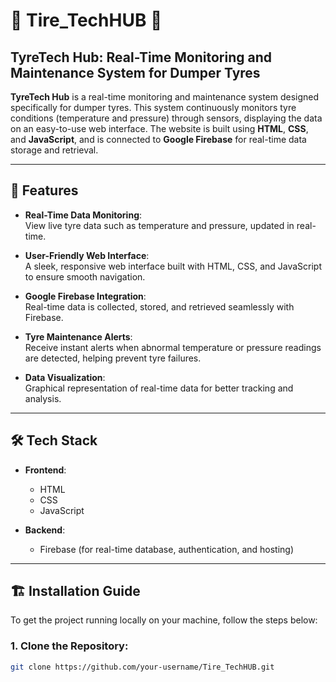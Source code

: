 # 🚗 **Tire_TechHUB** 🚗

## **TyreTech Hub: Real-Time Monitoring and Maintenance System for Dumper Tyres**

**TyreTech Hub** is a real-time monitoring and maintenance system designed specifically for dumper tyres. This system continuously monitors tyre conditions (temperature and pressure) through sensors, displaying the data on an easy-to-use web interface. The website is built using **HTML**, **CSS**, and **JavaScript**, and is connected to **Google Firebase** for real-time data storage and retrieval.

---

## 🚀 **Features**

- **Real-Time Data Monitoring**:  
  View live tyre data such as temperature and pressure, updated in real-time.

- **User-Friendly Web Interface**:  
  A sleek, responsive web interface built with HTML, CSS, and JavaScript to ensure smooth navigation.

- **Google Firebase Integration**:  
  Real-time data is collected, stored, and retrieved seamlessly with Firebase.

- **Tyre Maintenance Alerts**:  
  Receive instant alerts when abnormal temperature or pressure readings are detected, helping prevent tyre failures.

- **Data Visualization**:  
  Graphical representation of real-time data for better tracking and analysis.

---

## 🛠️ **Tech Stack**

- **Frontend**:
  - HTML
  - CSS
  - JavaScript

- **Backend**:
  - Firebase (for real-time database, authentication, and hosting)

---

## 🏗️ **Installation Guide**

To get the project running locally on your machine, follow the steps below:

### 1. **Clone the Repository**:
   ```bash
   git clone https://github.com/your-username/Tire_TechHUB.git
